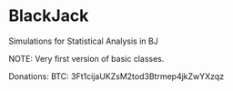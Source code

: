 # BlackJack
Simulations for Statistical Analysis in BJ

NOTE: Very first version of basic classes.

Donations: 
BTC: 3Ft1cijaUKZsM2tod3Btrmep4jkZwYXzqz
